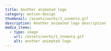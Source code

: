 ```yaml
---
title: Another animated logo
category: motion-design
thumbnail: /assets/works/1_znnmnta.gif
description: Another animated logo description
media_items:
  - type: image
    url: /assets/works/1_znnmnta.gif
    alt: another animated logo
---
```

